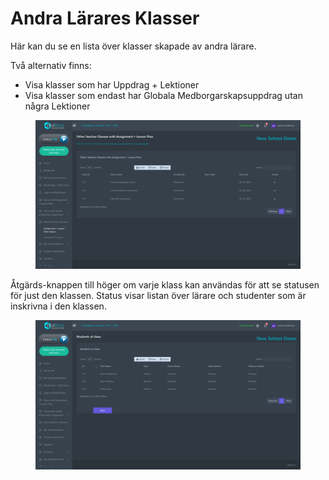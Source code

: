 # Andra Lärares Klasser

Här kan du se en lista över klasser skapade av andra lärare.

Två alternativ finns:

* Visa klasser som har Uppdrag + Lektioner
* Visa klasser som endast har Globala Medborgarskapsuppdrag utan några Lektioner

<figure><img src="../.gitbook/assets/Screenshot 2024-03-11 123205.png" alt=""><figcaption></figcaption></figure>

Åtgärds-knappen till höger om varje klass kan användas för att se statusen för just den klassen. Status visar listan över lärare och studenter som är inskrivna i den klassen.

<figure><img src="../.gitbook/assets/Screenshot 2024-03-11 123214 (1).png" alt=""><figcaption></figcaption></figure>
